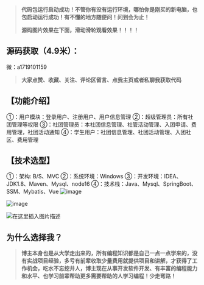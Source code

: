 > **代码包运行启动成功！不管你有没有运行环境，哪怕你是刚买的新电脑，也包启动运行成功！有不懂的地方随便问！问到会为止！**
> 
> **源码图片效果在下面，滑动滑轮观看效果！！！！**
## 源码获取（4.9米）：
微：a1719101159
> **大家点赞、收藏、关注、评论区留言、点我主页或者私聊我获取代码**

## 【功能介绍】
①：用户模块：登录用户、注册用户、用户信息管理
②：超级管理员：所有社团管理等权限
③：社团管理员：本社团信息管理、社管活动管理、入团申请、费用管理，社团活动通知
④：学生用户：社团信息管理、社团活动管理、入团社区、费用管理
## 【技术选型】
①：架构: B/S、MVC
②：系统环境：Windows
③：开发环境：IDEA、JDK1.8、Maven、Mysql、node16
④：技术栈：Java、Mysql、SpringBoot、SSM、Mybatis、Vue
![image](https://github.com/user-attachments/assets/b5b3bbf9-d0c0-43a8-a62c-0ac67824fd10)

![image](https://github.com/user-attachments/assets/f5294e54-2293-47b5-aff6-c691dfad1977)

![在这里插入图片描述](https://i-blog.csdnimg.cn/direct/4269290041ae4c9a99b3121cbec1fee6.png)
## 为什么选择我？

> **博主本身也是从大学走出来的，所有编程知识都是自己一点一点学来的，没有实战项目经验，多亏有前辈收取少量费用就提供项目和讲解，才获得了工作机会，吃水不忘挖井人，博主现在从事开发软件开发、有丰富的编程能力和水平、也学习前辈帮助更多需要帮助的人学习编程！少走弯路！**


